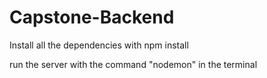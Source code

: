 # Capstone-Backend
Install all the dependencies with npm install 

run the server with the command "nodemon" in the terminal
